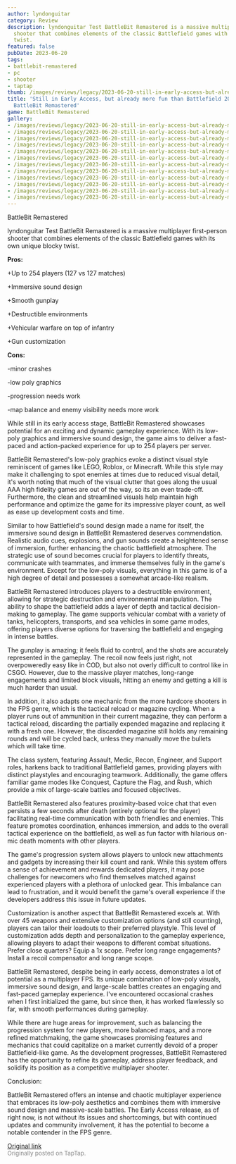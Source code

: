 ```yaml
---
author: lyndonguitar
category: Review
description: lyndonguitar Test BattleBit Remastered is a massive multiplayer first-person
  shooter that combines elements of the classic Battlefield games with its own unique  blocky
  twist.
featured: false
pubDate: 2023-06-20
tags:
- battlebit-remastered
- pc
- shooter
- taptap
thumb: /images/reviews/legacy/2023-06-20-still-in-early-access-but-already-more-fun-than-battlefield-2042--review-battlebit-remast-0.avif
title: 'Still in Early Access, but already more fun than Battlefield 2042 | Review:
  BattleBit Remastered'
game: BattleBit Remastered
gallery:
- /images/reviews/legacy/2023-06-20-still-in-early-access-but-already-more-fun-than-battlefield-2042--review-battlebit-remast-0.avif
- /images/reviews/legacy/2023-06-20-still-in-early-access-but-already-more-fun-than-battlefield-2042--review-battlebit-remast-1.avif
- /images/reviews/legacy/2023-06-20-still-in-early-access-but-already-more-fun-than-battlefield-2042--review-battlebit-remast-2.avif
- /images/reviews/legacy/2023-06-20-still-in-early-access-but-already-more-fun-than-battlefield-2042--review-battlebit-remast-3.avif
- /images/reviews/legacy/2023-06-20-still-in-early-access-but-already-more-fun-than-battlefield-2042--review-battlebit-remast-4.avif
- /images/reviews/legacy/2023-06-20-still-in-early-access-but-already-more-fun-than-battlefield-2042--review-battlebit-remast-5.avif
- /images/reviews/legacy/2023-06-20-still-in-early-access-but-already-more-fun-than-battlefield-2042--review-battlebit-remast-6.avif
- /images/reviews/legacy/2023-06-20-still-in-early-access-but-already-more-fun-than-battlefield-2042--review-battlebit-remast-7.avif
- /images/reviews/legacy/2023-06-20-still-in-early-access-but-already-more-fun-than-battlefield-2042--review-battlebit-remast-8.avif
- /images/reviews/legacy/2023-06-20-still-in-early-access-but-already-more-fun-than-battlefield-2042--review-battlebit-remast-9.avif
- /images/reviews/legacy/2023-06-20-still-in-early-access-but-already-more-fun-than-battlefield-2042--review-battlebit-remast-10.avif
- /images/reviews/legacy/2023-06-20-still-in-early-access-but-already-more-fun-than-battlefield-2042--review-battlebit-remast-11.avif
---
```

BattleBit Remastered

lyndonguitar
Test
BattleBit Remastered is a massive multiplayer first-person shooter that combines elements of the classic Battlefield games with its own unique  blocky twist.


**Pros:**


+Up to 254 players (127 vs 127 matches)

+Immersive sound design

+Smooth gunplay

+Destructible environments

+Vehicular warfare on top of infantry

+Gun customization


**Cons:**


-minor crashes

-low poly graphics

-progression needs work

-map balance and enemy visibility needs more work

While still in its early access stage, BattleBit Remastered showcases potential for an exciting and dynamic gameplay experience. With its low-poly graphics and immersive sound design, the game aims to deliver a fast-paced and action-packed experience for up to 254 players per server.

BattleBit Remastered's low-poly graphics evoke a distinct visual style reminiscent of games like LEGO, Roblox, or Minecraft. While this style may make it challenging to spot enemies at times due to reduced visual detail, it's worth noting that much of the visual clutter that goes along the usual AAA high fidelity games are out of the way, so its an even trade-off. Furthermore, the clean and streamlined visuals help maintain high performance and optimize the game for its impressive player count, as well as ease up development costs and time.

Similar to how Battlefield's sound design made a name for itself, the immersive sound design in BattleBit Remastered deserves commendation. Realistic audio cues, explosions, and gun sounds create a heightened sense of immersion, further enhancing the chaotic battlefield atmosphere. The strategic use of sound becomes crucial for players to identify threats, communicate with teammates, and immerse themselves fully in the game's environment. Except for the low-poly visuals, everything in this game is of a high degree of detail and possesses a somewhat arcade-like realism.

BattleBit Remastered introduces players to a destructible environment, allowing for strategic destruction and environmental manipulation. The ability to shape the battlefield adds a layer of depth and tactical decision-making to gameplay. The game supports vehicular combat with a variety of tanks, helicopters, transports, and sea vehicles in some game modes, offering players diverse options for traversing the battlefield and engaging in intense battles.

The gunplay is amazing; it feels fluid to control, and the shots are accurately represented in the gameplay. The recoil now feels just right, not overpoweredly easy like in COD, but also not overly difficult to control like in CSGO. However, due to the massive player matches, long-range engagements and limited block visuals, hitting an enemy and getting a kill is much harder than usual.

In addition, it also adapts one mechanic from the more hardcore shooters in the FPS genre, which is the tactical reload or magazine cycling. When a player runs out of ammunition in their current magazine, they can perform a tactical reload, discarding the partially expended magazine and replacing it with a fresh one. However, the discarded magazine still holds any remaining rounds and will be cycled back, unless they manually move the bullets which will take time.

The class system, featuring Assault, Medic, Recon, Engineer, and Support roles, harkens back to traditional Battlefield games, providing players with distinct playstyles and encouraging teamwork. Additionally, the game offers familiar game modes like Conquest, Capture the Flag, and Rush, which provide a mix of large-scale battles and focused objectives.

BattleBit Remastered also features proximity-based voice chat that even persists a few seconds after death (entirely optional for the player) facilitating real-time communication with both friendlies and enemies. This feature promotes coordination, enhances immersion, and adds to the overall tactical experience on the battlefield, as well as fun factor with hilarious on-mic death moments with other players.

The game's progression system allows players to unlock new attachments and gadgets by increasing their kill count and rank. While this system offers a sense of achievement and rewards dedicated players, it may pose challenges for newcomers who find themselves matched against experienced players with a plethora of unlocked gear. This imbalance can lead to frustration, and it would benefit the game's overall experience if the developers address this issue in future updates.

Customization is another aspect that BattleBit Remastered excels at. With over 45 weapons and extensive customization options (and still counting), players can tailor their loadouts to their preferred playstyle. This level of customization adds depth and personalization to the gameplay experience, allowing players to adapt their weapons to different combat situations. Prefer close quarters? Equip a 1x scope. Prefer long range engagements? Install a recoil compensator and long range scope.

BattleBit Remastered, despite being in early access, demonstrates a lot of potential as a multiplayer FPS. Its unique combination of low-poly visuals, immersive sound design, and large-scale battles creates an engaging and fast-paced gameplay experience. I've encountered occasional crashes when I first initialized the game, but since then, it has worked flawlessly so far, with smooth performances during gameplay.

While there are huge areas for improvement, such as balancing the progression system for new players, more balanced maps, and a more refined matchmaking, the game showcases promising features and mechanics that could capitalize on a market currently devoid of a proper Battlefield-like game. As the development progresses, BattleBit Remastered has the opportunity to refine its gameplay, address player feedback, and solidify its position as a competitive multiplayer shooter.

Conclusion:

BattleBit Remastered offers an intense and chaotic multiplayer experience that embraces its low-poly aesthetics and combines them with immersive sound design and massive-scale battles. The Early Access release, as of right now, is not without its issues and shortcomings, but with continued updates and community involvement, it has the potential to become a notable contender in the FPS genre.

[Original link](https://www.taptap.io/post/5852708)<br><span style="font-size: 0.95em; color: #888;">Originally posted on TapTap.</span>